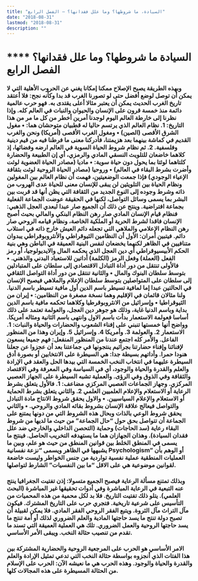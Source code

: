 ```yaml
---
title: "السيادة، ما شروطها؟ وما علل فقدانها؟ – الفصل الرابع"
date: "2018-08-31"
lastmod: "2018-08-31"
description: ""
---
```

# **** **السيادة ما شروطها؟ وما علل فقدانها؟ الفصل الرابع**

### وبهذه الطريقة يصبح الإصلاح ممكنا إمكانا يغني عن الحروب الأهلية التي لا يمكن أن توصل لوضع أفضل حتى لو تصورنا الغرب قد بدا وكأنه نجح: فلا أعتقد تاريخ الغرب الحديث يمكن أن يعتبر مثالا أعلى يقتدى به. فهو حرب عالمية دائمة منذ خمسة قرون على الإنسان والحيوان والنبات في العالم كله. وإذا نظرنا إلى خارطة العالم اليوم لوجدنا أمرين أخطر من كل ما مر من هذا التاريخ: 1. نظام العالم الذي يرتسم حاليا له قطبيان متوحشان هما: • مغول الشرق الأقصى (الصين) • ومغول الغرب الأقصى (أمريكا) ونحن والغرب القديم في كماشة بينهما بعد هزيمتنا، فأدركنا معنى ما فرطنا فيه من قيم دينية وفلسفية. 2. ثم نظام شروط الحياة السوية في العالم ارضه وفضائها، إذ كلاهما خاضعان للتلويث النسقي المادي والرمزي، أي إن الطبيعة والحضارة كلتاهما لوثتا بما يحول دون حياة سوية: • ماديا (مصادر الحياة العضوية لوثت وأضرت بشرط البقاء في العالم) • وروحيا (مصادر الحياة الروحية لوثت بثقافة الإعياء الوجودي) فإذا جمعت الوضعيتين، فهمت أن نظام العالم بين المغولين ونظام الحياة بين التلويثين لن يبقى للإنسان معنى للحياة عدى الهروب من ذاته وشرط وجوده إلى النوع الجديد من الثقافة التي يظن أنها قد قربت بين البشر بما يسمى وسائل التواصل، لكنها في الحقيقة عوضت الجماعة الفعلية بجماعة افتراضية. وينتج عن ذلك أن الجميع صار عبدا لبعدي العجل الذهبي: فنظام قيام الإنسان المادي صار رهن النظام البنكي والمالي بحيث أصبح الإنسان فاقدا لشرط الحرية أو الملكية الخاصة، ونظام قيامه الروحي صار رهن النظام الإعلامي والملاهي التي تجعله دائم العيش خارج ذاته في استلاب دائم. فيتبين أمران: الأول أن النظامين الثيوقراطي والأنثروبوقراطي يبدوان متنافيين في الظاهر لكنهما يخضعان لنفس البنية العميقة في الباطن وهي بنية الحكم الأبيسيوقراطي أي دين العجل الذي يحكمه المال والايديولوجيا، أو رمز الفعل (العملة) وفعل الرمز (الكلمة) أداتين للاستعباد البدني والذهني. • فالأولى تنتقل من دور أداة التبادل الاقتصادي إلى سلطان على المتبادلين بتوسط سلطان البنوك والمال • والثانية تنتقل من دور أداة التواصل الثقافي إلى سلطان على المتواصلين بتوسط سلطان الإعلام والملاهي فيصبح الإنسان في الحالتين عبدا إما لمافية تسيطر باسم الدين أول مافية تسيطر باسم الدنيا. ولنا مثالان قائمان في الإقليم وهما نسخة مصغرة من النظامين: • إيران من الثيوقراطيا • وإسرائيل من الانثروبوقرطيا وكلاهما تحكمه مافية باسم الدين بداية وباسم الدنيا غاية، وذلك هو جوهر دين العجل، والعولمة تعتمد على ذلك أساسا فعولمة الاستعمار بدأت باسم الاول وانتهى باسم الثانية ومثاله أمريكا. وواضح أنها خمستها تنبني على إفناء الشعوب والحضارات والحياة والنبات: 1. الاستعمار 2. والعولمة 3. وأمريكا 4. وإسرائيل 5. وإيران وهذا من المنظور الفاعل. والأمر كله اجتمع عندنا من المنظور المنفعل: فهم جميعا يسعون لإفنائنا وإفناء حضارتنا بجراثيم ينتجونها في جماعتنا بعد أن عجزوا عن جعلنا هنودا حمرا. وأداتهم بسيطة جدا: هي السيطرة على الانتخابين أو بصورة أدق السيطرة عليهما في انتخاب النخب الخمسة التي بيدها الحل والعقد في الإرادة والعلم والقدرة والحياة والوجود، أي في السياسة وفي المعرفة وفي الاقتصاد والثقافة وفي الذوق وفي الرؤى. والعملية تشبه السيطرة على الجهاز العصبي المركزي. وجهاز الجماعات العصبي المركزي مضاعف: 1. فالأول يتعلق بشرط الرعاية أو الاستعلام والإعلام العلميين العلمي 2. والثاني يتعلق بشرط الحماية أو الاستعلام والإعلام السياسيين. • والاول يحقق شروط الانتاج مادة التبادل والتواصل فيعالج علاقة الإنسان بشروط بقائه المادي والروحي. • والثاني يحقق شروط الوعي بالذات وبحال هذه الشروط التي من دونها يمتنع على الجماعة أن تتواصل بحق حول “حال الجماعة” من حيث ما لديها من شروط البقاء رعاية (سد الحاجات) وحماية (التحصن الداخلي والخارجي ضد علل فقدان السيادة). وهذان الجهازان هما ما يستهدفه التخريب الحاصل. فينتج ما يسمى في المنطق الخلط بين قوانين المنطق من حيث هو علم، وبين ما يشبهها في الظاهر ويسمى “نزعة نفسانية Psychologism” أو الوهم بأن العمليات المنطقية عملية نفسية تواردية من جنس الخواطر وليست خاضعة لقوانين موضوعية هي على الاقل “ما بين النفسيات” الشارط لتواصلها.

### وبذلك تمتنع مسألة الرعاية فيصبح الجميع متسولا: إذن تفتيت الجغرافيا ينتج عنه التبعية في الرعاية المباشرة وفي أدوات تحقيقها غير المباشرة (البحث العلمي). يتلو ذلك تفتيت التاريخ. فلا بد لكل محمية من هذه المحميات من التأسيس على شرعية تاريخية. فتجري حرب على التاريخ المشترك. فيكون مآل التراث مآل الثروة. ويتبع الفقر الروحي الفقر المادي. فلا يمكن لقبيلة أن تصبح دولة تنتج ما يسد حاجتها المادية والعلم الضروري لذلك أو أمة تنتج ما يسد حاجتها الروحية والعمل الضروري. تلك هي العملية العميقة التي تسند ما تقدم من تنصيب حثالة النخب. ويبقى الأمر الأساسي.

### الامر الأساسي هو الحرب على المرجعية الروحية والحضارية المشتركة بين هذا الفتات الذي أنجزوه بواسطة حثالة النخب التي تدعي تمثيل الإرادة والعلم والقدرة والحياة والوجود. وهذه الحرب هي ما نعيشه الآن: الحرب على الإسلام من الحثالة المسيطرة على هذه المجالات كلها.

###